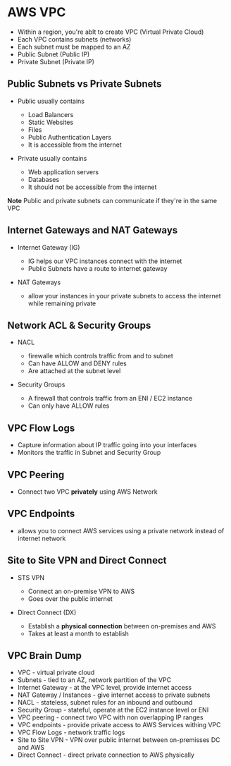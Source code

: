 # AWS VPC

* Within a region, you're ablt to create VPC  (Virtual Private Cloud)
* Each VPC contains subnets (networks)
* Each subnet must be mapped to an AZ
* Public Subnet (Public IP)
* Private Subnet (Private IP)

## Public Subnets vs Private Subnets
* Public usually contains
  * Load Balancers
  * Static Websites
  * Files
  * Public Authentication Layers
  * It is accessible from the internet

* Private usually contains
  * Web application servers
  * Databases
  * It should not be accessible from the internet

**Note** Public and private subnets can communicate if they're in the same VPC

## Internet Gateways and NAT Gateways
* Internet Gateway (IG)
  * IG helps our VPC instances connect with the internet
  * Public Subnets have a route to internet gateway

* NAT Gateways
  * allow your instances in your private subnets to access the internet while remaining private

## Network ACL & Security Groups
  * NACL 
    * firewalle which controls traffic from and to subnet
    * Can have ALLOW and DENY rules
    * Are attached at the subnet level

  * Security Groups
    * A firewall that controls traffic from an ENI / EC2 instance
    * Can only have ALLOW rules
    

## VPC Flow Logs
  * Capture information about IP traffic going into your interfaces
  * Monitors the traffic in Subnet and Security Group

## VPC Peering 
  * Connect two VPC **privately** using AWS Network

## VPC Endpoints
  * allows you to connect AWS services using a private network instead of internet network

## Site to Site VPN and Direct Connect
  * STS VPN
    * Connect an on-premise VPN to AWS
    * Goes over the public internet
  
  * Direct Connect (DX)
    * Establish a **physical connection** between on-premises and AWS
    * Takes at least a month to establish

  ## VPC Brain Dump
  * VPC - virtual private cloud
  * Subnets - tied to an AZ, network partition of the VPC
  * Internet Gateway - at the VPC level, provide internet access
  * NAT Gateway / Instances - give internet access to private subnets
  * NACL - stateless, subnet rules for an inbound and outbound
  * Security Group - stateful, operate at the EC2 instance level or ENI
  * VPC peering - connect two VPC with non overlapping IP ranges
  * VPC endpoints - provide private access to AWS Services withing VPC
  * VPC Flow Logs - network traffic logs
  * Site to Site VPN - VPN over public internet between on-premisses DC and AWS
  * Direct Connect - direct private connection to AWS physically